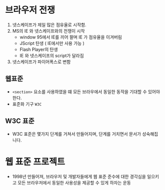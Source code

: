 # 브라우저 전쟁

1. 넷스케이프가 제일 많은 점유율로 시작함.
2. MS의 IE 와 넷스케이프와의 전쟁이 시작
   - window 95에서 IE를 끼어 팔며 IE 가 점유율을 이겨버림
   - JScript 탄생 ( IE에서만 사용 가능 )
   - Flash Player의 탄생
   - IE 와 넷스케이프의 script가 달라짐
3. 넷스케이프가 파이어폭스로 변함

## 웹표준

- `<section>` 요소를 사용하였을 떄 모든 브라우에서 동일한 동작을 기대할 수 있어야 한다.
- 표준화 기구 `W3C`

## W3C 표준

- W3C 표준은 몇가지 단계를 거쳐서 만들어지며, 단계를 거치면서 문서가 성숙해집니다.

# 웹 표준 프로젝트

- 1998년 만들어져, 브라우저 및 개발자들에게 웹 표준 준수에 대한 경각심을 일으키고 모든 브라우저에서 동일한 사용성을 제공할 수 있게 하자는 운동
